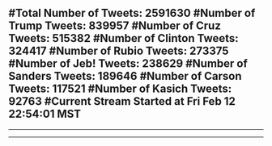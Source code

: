 #Total Number of Tweets: 2591630 
#Number of Trump Tweets: 839957
#Number of Cruz Tweets: 515382
#Number of Clinton Tweets: 324417
#Number of Rubio Tweets: 273375
#Number of Jeb! Tweets: 238629
#Number of Sanders Tweets: 189646
#Number of Carson Tweets: 117521
#Number of Kasich Tweets: 92763
#Current Stream Started at Fri Feb 12 22:54:01 MST
---
---
---
